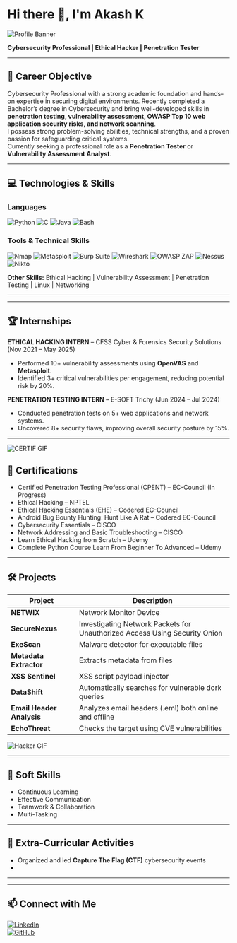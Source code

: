 # Hi there 👋, I'm Akash K

![Profile Banner](https://raw.githubusercontent.com/akashkannan755/akashkannan755/main/banner.png)  

**Cybersecurity Professional | Ethical Hacker | Penetration Tester**  

 

---

## 🎯 Career Objective
Cybersecurity Professional with a strong academic foundation and hands-on expertise in securing digital environments. Recently completed a Bachelor’s degree in Cybersecurity and bring well-developed skills in **penetration testing, vulnerability assessment, OWASP Top 10 web application security risks, and network scanning**.  
I possess strong problem-solving abilities, technical strengths, and a proven passion for safeguarding critical systems.  
Currently seeking a professional role as a **Penetration Tester** or **Vulnerability Assessment Analyst**.

---

## 💻 Technologies & Skills

### Languages
![Python](https://img.shields.io/badge/-Python-3776AB?style=flat&logo=python&logoColor=white)
![C](https://img.shields.io/badge/-C-00599C?style=flat&logo=c&logoColor=white)
![Java](https://img.shields.io/badge/-Java-F89820?style=flat&logo=java&logoColor=white)
![Bash](https://img.shields.io/badge/-Bash-4EAA25?style=flat&logo=gnu-bash&logoColor=white)

### Tools & Technical Skills
![Nmap](https://img.shields.io/badge/-Nmap-CC0000?style=flat&logo=nmap&logoColor=white)
![Metasploit](https://img.shields.io/badge/-Metasploit-6A1B9A?style=flat)
![Burp Suite](https://img.shields.io/badge/-BurpSuite-FF5722?style=flat)
![Wireshark](https://img.shields.io/badge/-Wireshark-0078D7?style=flat)
![OWASP ZAP](https://img.shields.io/badge/-OWASP_ZAP-FF7F00?style=flat)
![Nessus](https://img.shields.io/badge/-Nessus-8B0000?style=flat)
![Nikto](https://img.shields.io/badge/-Nikto-00AEEF?style=flat)

**Other Skills:** Ethical Hacking | Vulnerability Assessment | Penetration Testing | Linux | Networking  

---

---

## 🏆 Internships

**ETHICAL HACKING INTERN** – CFSS Cyber & Forensics Security Solutions (Nov 2021 – May 2025)  
- Performed 10+ vulnerability assessments using **OpenVAS** and **Metasploit**.  
- Identified 3+ critical vulnerabilities per engagement, reducing potential risk by 20%.

**PENETRATION TESTING INTERN** – E-SOFT Trichy (Jun 2024 – Jul 2024)  
- Conducted penetration tests on 5+ web applications and network systems.  
- Uncovered 8+ security flaws, improving overall security posture by 15%.

---
![CERTIF GIF](https://media2.giphy.com/media/v1.Y2lkPTc5MGI3NjExejdxbzZrNm40aGl3ZDJjaHZhMzl4N240aTE5ZHVhaWxlMGZ2MHBweiZlcD12MV9pbnRlcm5hbF9naWZfYnlfaWQmY3Q9Zw/P5fyZpX1jufGjKUo4s/giphy.gif)

## 📜 Certifications
- Certified Penetration Testing Professional (CPENT) – EC-Council (In Progress)  
- Ethical Hacking – NPTEL  
- Ethical Hacking Essentials (EHE) – Codered EC-Council  
- Android Bug Bounty Hunting: Hunt Like A Rat – Codered EC-Council  
- Cybersecurity Essentials – CISCO  
- Network Addressing and Basic Troubleshooting – CISCO  
- Learn Ethical Hacking from Scratch – Udemy  
- Complete Python Course Learn From Beginner To Advanced – Udemy  

---

## 🛠 Projects

| Project | Description |
|--------|-------------|
| **NETWIX** | Network Monitor Device |
| **SecureNexus** | Investigating Network Packets for Unauthorized Access Using Security Onion |
| **ExeScan** | Malware detector for executable files |
| **Metadata Extractor** | Extracts metadata from files |
| **XSS Sentinel** | XSS script payload injector |
| **DataShift** | Automatically searches for vulnerable dork queries |
| **Email Header Analysis** | Analyzes email headers (.eml) both online and offline |
| **EchoThreat** | Checks the target using CVE vulnerabilities |

![Hacker GIF](https://media4.giphy.com/media/v1.Y2lkPTc5MGI3NjExY2pyenphNW1haGJsc3V0cjE3cnd1YjNvZW5ienZ0bWRuYWU3M2dibCZlcD12MV9pbnRlcm5hbF9naWZfYnlfaWQmY3Q9Zw/RDZo7znAdn2u7sAcWH/giphy.gif)   

---

## 🌟 Soft Skills
- Continuous Learning  
- Effective Communication  
- Teamwork & Collaboration  
- Multi-Tasking  

---

## 🎯 Extra-Curricular Activities
- Organized and led **Capture The Flag (CTF)** cybersecurity events
- 

---


---

## 📫 Connect with Me
[![LinkedIn](https://img.shields.io/badge/LinkedIn-0077B5?style=for-the-badge&logo=linkedin&logoColor=white)](https://www.linkedin.com/in/akash-kannan-443628271)  
[![GitHub](https://img.shields.io/badge/GitHub-181717?style=for-the-badge&logo=github&logoColor=white)](https://github.com/akashkannan755)
